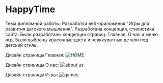 # HappyTime
Тема дипломной работы: Разработка веб-приложения "Игры для развития детского мышления".
Разработана концепция, стилистика сайта. 
Были разработаны концепции страниц: Главная, О нас и меню игр.
Были выбраны красочные цвета и неаккуратные детали под детский стиль.



Дизайн страницы Главная:
![HOME](https://github.com/user-attachments/assets/41d55101-d848-4b08-bc35-c4a732a9537c)



Дизайн стриницы О нас:
![about us](https://github.com/user-attachments/assets/c2e6badc-6b01-4200-9835-9a2192ac10bd)



Дизайн страницы Игры:
![games](https://github.com/user-attachments/assets/a8efa772-c094-4c70-9fbb-e55f7b43218f)
